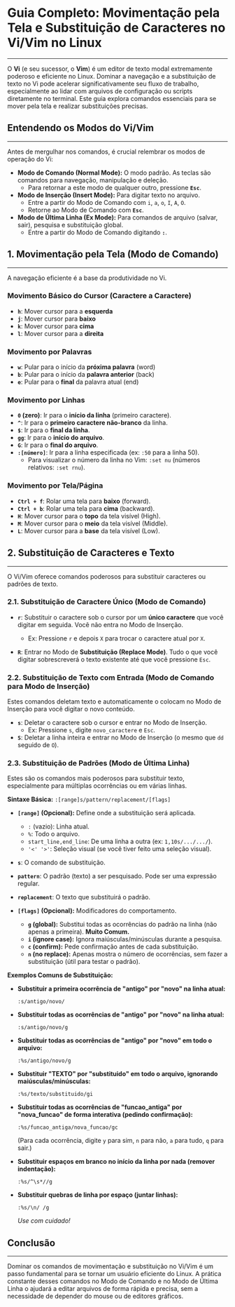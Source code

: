 # Guia Completo: Movimentação pela Tela e Substituição de Caracteres no Vi/Vim no Linux
---

O **Vi** (e seu sucessor, o **Vim**) é um editor de texto modal extremamente poderoso e eficiente no Linux. Dominar a navegação e a substituição de texto no Vi pode acelerar significativamente seu fluxo de trabalho, especialmente ao lidar com arquivos de configuração ou scripts diretamente no terminal. Este guia explora comandos essenciais para se mover pela tela e realizar substituições precisas.

## Entendendo os Modos do Vi/Vim
---

Antes de mergulhar nos comandos, é crucial relembrar os modos de operação do Vi:

* **Modo de Comando (Normal Mode):** O modo padrão. As teclas são comandos para navegação, manipulação e deleção.
    * Para retornar a este modo de qualquer outro, pressione **`Esc`**.
* **Modo de Inserção (Insert Mode):** Para digitar texto no arquivo.
    * Entre a partir do Modo de Comando com `i`, `a`, `o`, `I`, `A`, `O`.
    * Retorne ao Modo de Comando com **`Esc`**.
* **Modo de Última Linha (Ex Mode):** Para comandos de arquivo (salvar, sair), pesquisa e substituição global.
    * Entre a partir do Modo de Comando digitando **`:`**.

## 1. Movimentação pela Tela (Modo de Comando)
---

A navegação eficiente é a base da produtividade no Vi.

### Movimento Básico do Cursor (Caractere a Caractere)

* **`h`**: Mover cursor para a **esquerda**
* **`j`**: Mover cursor para **baixo**
* **`k`**: Mover cursor para **cima**
* **`l`**: Mover cursor para a **direita**

### Movimento por Palavras

* **`w`**: Pular para o início da **próxima palavra** (word)
* **`b`**: Pular para o início da **palavra anterior** (back)
* **`e`**: Pular para o **final** da palavra atual (end)

### Movimento por Linhas

* **`0` (zero)**: Ir para o **início da linha** (primeiro caractere).
* **`^`**: Ir para o **primeiro caractere não-branco** da linha.
* **`$`**: Ir para o **final da linha**.
* **`gg`**: Ir para o **início do arquivo**.
* **`G`**: Ir para o **final do arquivo**.
* **`:[número]`**: Ir para a linha especificada (ex: `:50` para a linha 50).
    * Para visualizar o número da linha no Vim: `:set nu` (números relativos: `:set rnu`).

### Movimento por Tela/Página

* **`Ctrl + f`**: Rolar uma tela para **baixo** (forward).
* **`Ctrl + b`**: Rolar uma tela para **cima** (backward).
* **`H`**: Mover cursor para o **topo** da tela visível (High).
* **`M`**: Mover cursor para o **meio** da tela visível (Middle).
* **`L`**: Mover cursor para a **base** da tela visível (Low).

## 2. Substituição de Caracteres e Texto
---

O Vi/Vim oferece comandos poderosos para substituir caracteres ou padrões de texto.

### 2.1. Substituição de Caractere Único (Modo de Comando)

* **`r`**: Substituir o caractere sob o cursor por um **único caractere** que você digitar em seguida. Você não entra no Modo de Inserção.
    * Ex: Pressione `r` e depois `X` para trocar o caractere atual por `X`.

* **`R`**: Entrar no Modo de **Substituição (Replace Mode)**. Tudo o que você digitar sobrescreverá o texto existente até que você pressione `Esc`.

### 2.2. Substituição de Texto com Entrada (Modo de Comando para Modo de Inserção)

Estes comandos deletam texto e automaticamente o colocam no Modo de Inserção para você digitar o novo conteúdo.

* **`s`**: Deletar o caractere sob o cursor e entrar no Modo de Inserção.
    * Ex: Pressione `s`, digite `novo_caractere` e `Esc`.
* **`S`**: Deletar a linha inteira e entrar no Modo de Inserção (o mesmo que `dd` seguido de `O`).

### 2.3. Substituição de Padrões (Modo de Última Linha)

Estes são os comandos mais poderosos para substituir texto, especialmente para múltiplas ocorrências ou em várias linhas.

**Sintaxe Básica:** `:[range]s/pattern/replacement/[flags]`

* **`[range]` (Opcional):** Define onde a substituição será aplicada.
    * `:` (vazio): Linha atual.
    * `%`: Todo o arquivo.
    * `start_line,end_line`: De uma linha a outra (ex: `1,10s/.../.../`).
    * `'<' '>'`: Seleção visual (se você tiver feito uma seleção visual).

* **`s`**: O comando de substituição.

* **`pattern`**: O padrão (texto) a ser pesquisado. Pode ser uma expressão regular.

* **`replacement`**: O texto que substituirá o padrão.

* **`[flags]` (Opcional):** Modificadores do comportamento.
    * **`g` (global):** Substitui todas as ocorrências do padrão na linha (não apenas a primeira). **Muito Comum.**
    * **`i` (ignore case):** Ignora maiúsculas/minúsculas durante a pesquisa.
    * **`c` (confirm):** Pede confirmação antes de cada substituição.
    * **`n` (no replace):** Apenas mostra o número de ocorrências, sem fazer a substituição (útil para testar o padrão).

**Exemplos Comuns de Substituição:**

* **Substituir a primeira ocorrência de "antigo" por "novo" na linha atual:**
    ```vim
    :s/antigo/novo/
    ```

* **Substituir todas as ocorrências de "antigo" por "novo" na linha atual:**
    ```vim
    :s/antigo/novo/g
    ```

* **Substituir todas as ocorrências de "antigo" por "novo" em todo o arquivo:**
    ```vim
    :%s/antigo/novo/g
    ```

* **Substituir "TEXTO" por "substituido" em todo o arquivo, ignorando maiúsculas/minúsculas:**
    ```vim
    :%s/texto/substituido/gi
    ```

* **Substituir todas as ocorrências de "funcao_antiga" por "nova_funcao" de forma interativa (pedindo confirmação):**
    ```vim
    :%s/funcao_antiga/nova_funcao/gc
    ```
    (Para cada ocorrência, digite `y` para sim, `n` para não, `a` para tudo, `q` para sair.)

* **Substituir espaços em branco no início da linha por nada (remover indentação):**
    ```vim
    :%s/^\s*//g
    ```

* **Substituir quebras de linha por espaço (juntar linhas):**
    ```vim
    :%s/\n/ /g
    ```
    *Use com cuidado!*

## Conclusão
---

Dominar os comandos de movimentação e substituição no Vi/Vim é um passo fundamental para se tornar um usuário eficiente do Linux. A prática constante desses comandos no Modo de Comando e no Modo de Última Linha o ajudará a editar arquivos de forma rápida e precisa, sem a necessidade de depender do mouse ou de editores gráficos.
